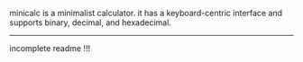 minicalc is a minimalist calculator. it has a keyboard-centric interface and supports binary, decimal, and hexadecimal.
***
incomplete readme !!!

